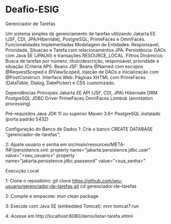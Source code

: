 # Deafio-ESIG

Gerenciador de Tarefas

Um sistema simples de gerenciamento de tarefas utilizando Jakarta EE (JSF, CDI, JPA/Hibernate), PostgreSQL, PrimeFaces e OmniFaces.
Funcionalidades Implementadas
Modelagem de Entidades: Responsavel, Prioridade, Situacao e Tarefa com relacionamentos JPA.
Persistência: DAOs com Java SE (JPAUtil) e transações RESOURCE_LOCAL.
Filtros Dinâmicos: Busca de tarefas por número, título/descrição, responsável, prioridade e situação (Criteria API).
Beans JSF: Beans @Named com escopos @RequestScoped e @ViewScoped, injeção de DAOs e inicialização com @PostConstruct.
Interface Web: Páginas XHTML com PrimeFaces (DataTable, Dialog, DatePicker) e CSS customizado.

Dependências Principais
Jakarta EE API (JSF, CDI, JPA)
Hibernate ORM
PostgreSQL JDBC Driver
PrimeFaces
OmniFaces
Lombok (annotation processing)



Pré-requisitos
Java JDK 11 ou superior
Maven 3.6+
PostgreSQL instalado (porta padrão 5432)


Configuração do Banco de Dados
1: Crie o banco
CREATE DATABASE "gerenciador-de-tarefas";

2: Ajuste usuário e senha em src/main/resources/META-INF/persistence.xml:
property name="jakarta.persistence.jdbc.user" value="<seu_usuario>"
property name="jakarta.persistence.jdbc.password" value="<sua_senha>"

Execução Local

1: Clone o repositório:
git clone https://github.com/seu-usuario/gerenciador-de-tarefas.git
cd gerenciador-de-tarefas 

2: Compile e empacote:
mvn clean package

3: Execute com Java SE (embedded Tomcat):
mvn tomcat7:run

4: Acesse em http://localhost:8080/demo/listar-tarefa.xhtml



